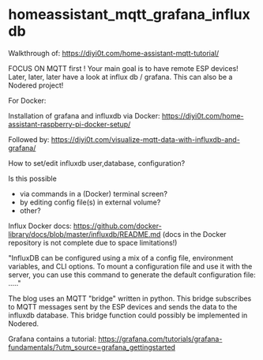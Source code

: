 ﻿# homeassistant_mqtt_grafana_influxdb
 
 Walkthrough of: https://diyi0t.com/home-assistant-mqtt-tutorial/
 
 FOCUS ON MQTT first !   Your main goal is to have remote ESP devices!
 Later, later, later have a look at influx db / grafana.  This can also be a Nodered project!
 
 For Docker:
 
 Installation of grafana and influxdb via Docker:  https://diyi0t.com/home-assistant-raspberry-pi-docker-setup/
 
 Followed by: https://diyi0t.com/visualize-mqtt-data-with-influxdb-and-grafana/
 
 How to set/edit influxdb user,database, configuration?
 
 Is this possible
 
 - via commands in a (Docker) terminal screen?
 - by editing config file(s) in external volume?
 - other?
 
 
 Influx Docker docs: https://github.com/docker-library/docs/blob/master/influxdb/README.md (docs in the Docker repository is not complete due to space limitations!)

"InfluxDB can be configured using a mix of a config file, environment variables, and CLI options. To mount a configuration file and use it with the server, you can use this command to generate the default configuration file: ....."
 
 
The blog uses an MQTT "bridge" written in python. This bridge subscribes to MQTT messages sent by the ESP devices and sends the data to the influxdb database.
This bridge function could possibly be implemented in Nodered.




Grafana contains a tutorial: https://grafana.com/tutorials/grafana-fundamentals/?utm_source=grafana_gettingstarted 
